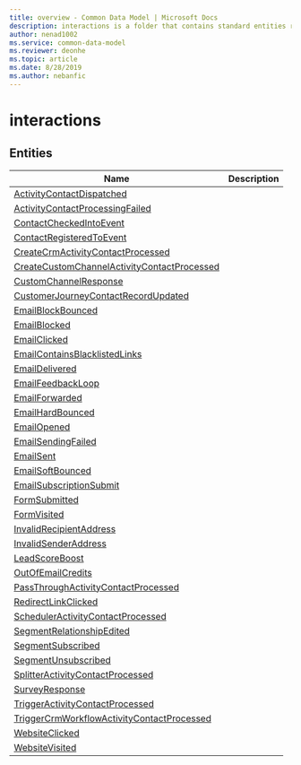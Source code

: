 ```yaml
---
title: overview - Common Data Model | Microsoft Docs
description: interactions is a folder that contains standard entities related to the Common Data Model.
author: nenad1002
ms.service: common-data-model
ms.reviewer: deonhe
ms.topic: article
ms.date: 8/28/2019
ms.author: nebanfic
---
```


# interactions


## Entities

|Name|Description|
|---|---|
|[ActivityContactDispatched](ActivityContactDispatched.md)|  |
|[ActivityContactProcessingFailed](ActivityContactProcessingFailed.md)|  |
|[ContactCheckedIntoEvent](ContactCheckedIntoEvent.md)|  |
|[ContactRegisteredToEvent](ContactRegisteredToEvent.md)|  |
|[CreateCrmActivityContactProcessed](CreateCrmActivityContactProcessed.md)|  |
|[CreateCustomChannelActivityContactProcessed](CreateCustomChannelActivityContactProcessed.md)|  |
|[CustomChannelResponse](CustomChannelResponse.md)|  |
|[CustomerJourneyContactRecordUpdated](CustomerJourneyContactRecordUpdated.md)|  |
|[EmailBlockBounced](EmailBlockBounced.md)|  |
|[EmailBlocked](EmailBlocked.md)|  |
|[EmailClicked](EmailClicked.md)|  |
|[EmailContainsBlacklistedLinks](EmailContainsBlacklistedLinks.md)|  |
|[EmailDelivered](EmailDelivered.md)|  |
|[EmailFeedbackLoop](EmailFeedbackLoop.md)|  |
|[EmailForwarded](EmailForwarded.md)|  |
|[EmailHardBounced](EmailHardBounced.md)|  |
|[EmailOpened](EmailOpened.md)|  |
|[EmailSendingFailed](EmailSendingFailed.md)|  |
|[EmailSent](EmailSent.md)|  |
|[EmailSoftBounced](EmailSoftBounced.md)|  |
|[EmailSubscriptionSubmit](EmailSubscriptionSubmit.md)|  |
|[FormSubmitted](FormSubmitted.md)|  |
|[FormVisited](FormVisited.md)|  |
|[InvalidRecipientAddress](InvalidRecipientAddress.md)|  |
|[InvalidSenderAddress](InvalidSenderAddress.md)|  |
|[LeadScoreBoost](LeadScoreBoost.md)|  |
|[OutOfEmailCredits](OutOfEmailCredits.md)|  |
|[PassThroughActivityContactProcessed](PassThroughActivityContactProcessed.md)|  |
|[RedirectLinkClicked](RedirectLinkClicked.md)|  |
|[SchedulerActivityContactProcessed](SchedulerActivityContactProcessed.md)|  |
|[SegmentRelationshipEdited](SegmentRelationshipEdited.md)|  |
|[SegmentSubscribed](SegmentSubscribed.md)|  |
|[SegmentUnsubscribed](SegmentUnsubscribed.md)|  |
|[SplitterActivityContactProcessed](SplitterActivityContactProcessed.md)|  |
|[SurveyResponse](SurveyResponse.md)|  |
|[TriggerActivityContactProcessed](TriggerActivityContactProcessed.md)|  |
|[TriggerCrmWorkflowActivityContactProcessed](TriggerCrmWorkflowActivityContactProcessed.md)|  |
|[WebsiteClicked](WebsiteClicked.md)|  |
|[WebsiteVisited](WebsiteVisited.md)|  |
